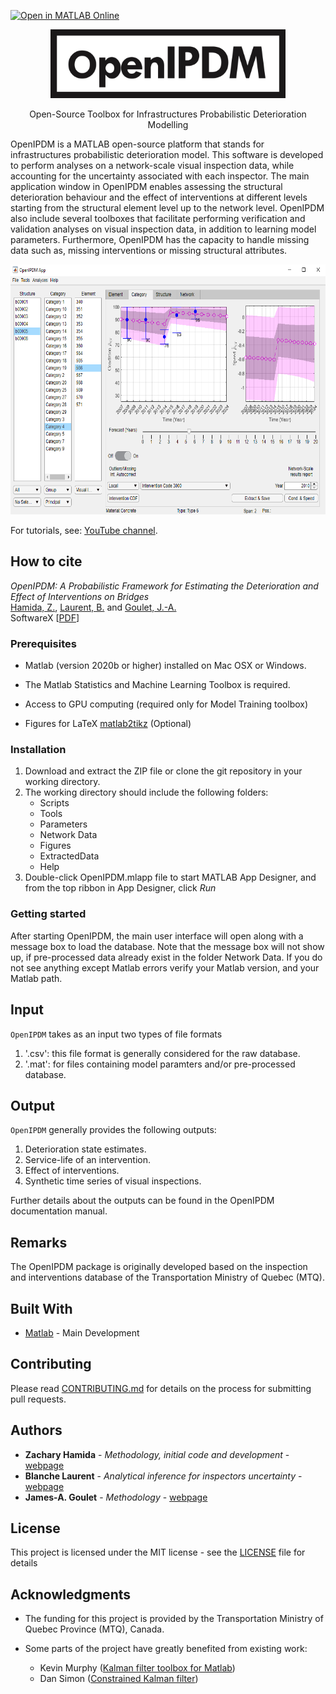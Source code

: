 [![Open in MATLAB Online](https://www.mathworks.com/images/responsive/global/open-in-matlab-online.svg)](https://matlab.mathworks.com/open/github/v1?repo=CivML-PolyMtl/OpenIPDM)
<p align="center">
<img src="/Help/OpenIPDM.png" height="110">

<p align="center">
Open-Source Toolbox for Infrastructures Probabilistic Deterioration Modelling 
</p>

OpenIPDM is a MATLAB open-source platform that stands for infrastructures probabilistic deterioration model. This software is developed to perform analyses on a network-scale visual inspection data, while accounting for the uncertainty associated with each inspector.
The main application window in OpenIPDM enables assessing the structural deterioration behaviour and the effect of interventions at different levels starting from the structural element level up to the network level.
OpenIPDM also include several toolboxes that facilitate performing verification and validation analyses on visual inspection data, in addition to learning model parameters.
Furthermore, OpenIPDM has the capacity to handle missing data such as, missing interventions or missing structural attributes.

<p align="center">
<img src="/Help/OpenIPDMMain.png" height="400">
    
For tutorials, see: [YouTube channel](https://youtube.com/playlist?list=PLSng2Crfnjmpu7RbEsfExY3gwI2FwxIjU).

## How to cite

*OpenIPDM: A Probabilistic Framework for Estimating the Deterioration and Effect of Interventions on Bridges* <br/>[Hamida, Z.](https://zachamida.github.io), [Laurent, B.](http://profs.polymtl.ca/jagoulet/Site/Goulet_web_page_BLAURENT.html) and [Goulet, J.-A.](http://profs.polymtl.ca/jagoulet/Site/Goulet_web_page_MAIN.html)<br/>SoftwareX 
 [[PDF](https://doi.org/10.1016/j.softx.2022.101077)] <!---[[EndNote]()] [[BibTex]()] -->

### Prerequisites

- Matlab (version 2020b or higher) installed on Mac OSX or Windows.

- The Matlab Statistics and Machine Learning Toolbox is required.

- Access to GPU computing (required only for Model Training toolbox)

- Figures for LaTeX [matlab2tikz](https://github.com/matlab2tikz/matlab2tikz) (Optional)

### Installation

1. Download and extract the ZIP file or clone the git repository in your working directory. 
2. The working directory should include the following folders:
    - Scripts
    - Tools
    - Parameters
    - Network Data
    - Figures
    - ExtractedData
    - Help
3. Double-click OpenIPDM.mlapp file to start MATLAB App Designer, and from the top ribbon in App Designer, click *Run*


### Getting started
After starting OpenIPDM, the main user interface will open along with a message box to load the database. Note that the message box will not show up, if pre-processed data already exist in the folder Network Data. 
If you do not see anything except Matlab errors verify your Matlab version, and your Matlab path.

## Input

`OpenIPDM` takes as an input two types of file formats

1. '.csv': this file format is generally considered for the raw database.
2. '.mat': for files containing model paramters and/or pre-processed database.

## Output

`OpenIPDM` generally provides the following outputs:

1. Deterioration state estimates. 
2. Service-life of an intervention.
3. Effect of interventions.
4. Synthetic time series of visual inspections.

Further details about the outputs can be found in the OpenIPDM documentation manual.

## Remarks

The OpenIPDM package is originally developed based on the inspection and interventions database of the Transportation Ministry of Quebec (MTQ).

## Built With

* [Matlab](https://www.mathworks.com/products/matlab.html) - Main Development

## Contributing

Please read [CONTRIBUTING.md](https://gist.github.com/PurpleBooth/b24679402957c63ec426) for details on the process for submitting pull requests.


## Authors

* **Zachary Hamida** - *Methodology, initial code and development* - [webpage](https://zachamida.github.io)
* **Blanche Laurent** - *Analytical inference for inspectors uncertainty* - [webpage](http://profs.polymtl.ca/jagoulet/Site/Goulet_web_page_BLAURENT.html)
* **James-A. Goulet** - *Methodology* - [webpage](http://profs.polymtl.ca/jagoulet/Site/Goulet_web_page_MAIN.html) 

## License

This project is licensed under the MIT license - see the [LICENSE](LICENSE.md) file for details

## Acknowledgments

- The funding for this project is provided by the Transportation Ministry of Quebec Province (MTQ), Canada.

- Some parts of the project have greatly benefited from existing work:

    - Kevin Murphy ([Kalman filter toolbox for Matlab](https://www.cs.ubc.ca/~murphyk/Software/Kalman/kalman.html#other))
    - Dan Simon ([Constrained Kalman filter](https://academic.csuohio.edu/simond/ConstrKF/))

